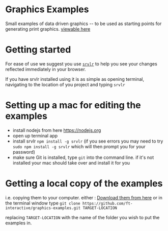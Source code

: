 # Graphics Examples
Small examples of data driven graphics -- to be used as starting points for generating print graphics.
[viewable here](http://ft-interactive.github.io/graphics-examples/)
# Getting started
For ease of use we suggest you use [`srvlr`](https://github.com/kavanagh/srvlr) to help you see your changes reflected immediately in your browser.

If you have srvlr installed using it is as simple as opening terminal, navigating to the location of you project and typing `srvlr`

# Setting up a mac for editing the examples

 * install nodejs from here https://nodejs.org
 * open up terminal app
 * install srvlr `npm install -g srvlr` (if you see errors you may need to try `sudo npm install -g srvlr` which will then prompt you for your password)
 * make sure Git is installed, type `git` into the command line. if it's not installed your mac should take over and install it for you

# Getting a local copy of the examples

i.e. copying them to your computer. either : [Download them from here](https://github.com/ft-interactive/graphics-examples/archive/master.zip)
or in the terminal window type `git clone https://github.com/ft-interactive/graphics-examples.git TARGET-LOCATION`

replacing `TARGET-LOCATION` with the name of the folder you wish to put the examples in.